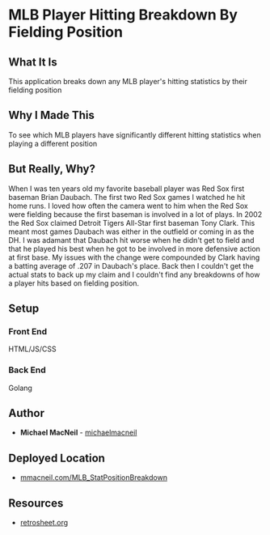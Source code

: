 # MLB Player Hitting Breakdown By Fielding Position

## What It Is
This application breaks down any MLB player's hitting statistics by their fielding position

## Why I Made This
To see which MLB players have significantly different hitting statistics when playing a different position

## But Really, Why?
When I was ten years old my favorite baseball player was Red Sox first baseman Brian Daubach. The first two Red Sox games I watched he hit home runs. I loved how often the camera went to him when the Red Sox were fielding because the first baseman is involved in a lot of plays.
In 2002 the Red Sox claimed Detroit Tigers All-Star first baseman Tony Clark. This meant most games Daubach was either in the outfield or coming in as the DH. I was adamant that Daubach hit worse when he didn't get to field and that he played his best when he got to be involved in more defensive action at first base. My issues with the change were compounded by Clark having a batting average of .207 in Daubach's place.
Back then I couldn't get the actual stats to back up my claim and I couldn't find any breakdowns of how a player hits based on fielding position.

## Setup

### Front End
HTML/JS/CSS

### Back End
Golang

## Author
* **Michael MacNeil** - [michaelmacneil](https://github.com/michaelmacneil)

## Deployed Location
* [mmacneil.com/MLB_StatPositionBreakdown](http://mmacneil.com/MLB_StatPositionBreakdown/html/mlb_hitter_breakdown_by_fielding_position.html)

## Resources
* [retrosheet.org](http://retrosheet.org/game.htm)
